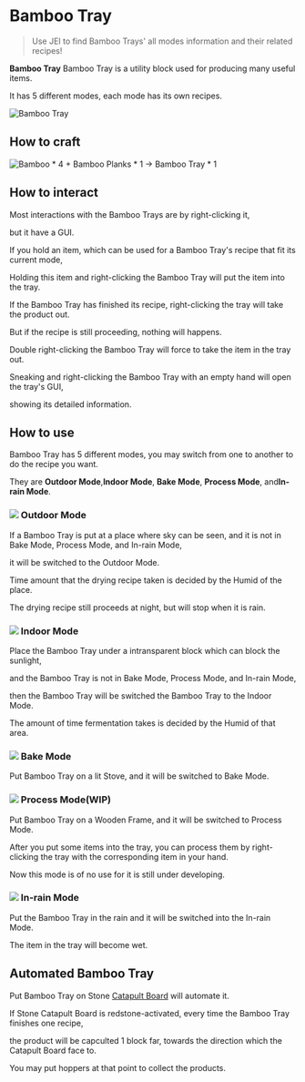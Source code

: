 # Bamboo Tray

> Use JEI to find Bamboo Trays' all modes information and their related recipes!

**Bamboo Tray**
Bamboo Tray is a utility block used for producing many useful items.

It has 5 different modes, each mode has its own recipes.

![Bamboo Tray](../.gitbook/assets/blocks-items/bamboo_tray.png)

## How to craft

![Bamboo * 4 + Bamboo Planks * 1 → Bamboo Tray * 1](../.gitbook/assets/recipes/bamboo_tray_recipe.png)

## How to interact

Most interactions with the Bamboo Trays are by right-clicking it,

but it have a GUI.

If you hold an item, which can be used for a Bamboo Tray's recipe that fit its current mode,

Holding this item and right-clicking the Bamboo Tray will put the item into the tray.

If the Bamboo Tray has finished its recipe, right-clicking the tray will take the product out.

But if the recipe is still proceeding, nothing will happens.

Double right-clicking the Bamboo Tray will force to take the item in the tray out.

Sneaking and right-clicking the Bamboo Tray with an empty hand will open the tray's GUI,

showing its detailed information.

## How to use

Bamboo Tray has 5 different modes, you may switch from one to another to do the recipe you want.

They are **Outdoor Mode**,**Indoor Mode**, **Bake Mode**, **Process Mode**, and**In-rain Mode**.

### ![](../.gitbook/assets/descriptions/outdoor_mode.png) Outdoor Mode

If a Bamboo Tray is put at a place where sky can be seen, and it is not in Bake Mode, Process Mode, and In-rain Mode,

it will be switched to the Outdoor Mode.

Time amount that the drying recipe taken is decided by the Humid of the place.

The drying recipe still proceeds at night, but will stop when it is rain.

### ![](../.gitbook/assets/descriptions/indoor_mode.png) Indoor Mode

Place the Bamboo Tray under a intransparent block which can block the sunlight, 

and the Bamboo Tray is not in Bake Mode, Process Mode, and In-rain Mode,

then the Bamboo Tray will be switched the Bamboo Tray to the Indoor Mode.

The amount of time fermentation takes is decided by the Humid of that area.

### ![](../.gitbook/assets/descriptions/bake_mode.png) Bake Mode

Put Bamboo Tray on a lit Stove, and it will be switched to Bake Mode.

### ![](../.gitbook/assets/descriptions/process_mode.png) Process Mode(WIP)

Put Bamboo Tray on a Wooden Frame, and it will be switched to Process Mode.

After you put some items into the tray, you can process them by right-clicking the tray with the corresponding item in your hand.

Now this mode is of no use for it is still under developing.
### ![](../.gitbook/assets/descriptions/in-rain_mode.png) In-rain Mode

Put the Bamboo Tray in the rain and it will be switched into the In-rain Mode.

The item in the tray will become wet.

## Automated Bamboo Tray

Put Bamboo Tray on Stone [Catapult Board](catapult-board.md) will automate it.

If Stone Catapult Board is redstone-activated, every time the Bamboo Tray finishes one recipe,

the product will be capculted 1 block far, towards the direction which the Catapult Board face to.

You may put hoppers at that point to collect the products.
